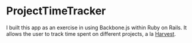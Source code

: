 ProjectTimeTracker
==================
I built this app as an exercise in using Backbone.js within Ruby on Rails. It allows the user to track time spent on different projects, a la [Harvest](http://www.getharvest.com/).

